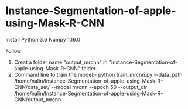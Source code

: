 # Instance-Segmentation-of-apple-using-Mask-R-CNN


Install
Python 3.6
Numpy 1.16.0

Follow 
1) Creat a folder name "output_mrcnn" in "Instance-Segmentation-of-apple-using-Mask-R-CNN"  folder.
2) Command line to train the model:-
python train_mrcnn.py --data_path /home/nalin/Instance-Segmentation-of-apple-using-Mask-R-CNN/data_set/ --model mrcnn --epoch 50 --output_dir /home/nalin/Instance-Segmentation-of-apple-using-Mask-R-CNN/output_mrcnn
